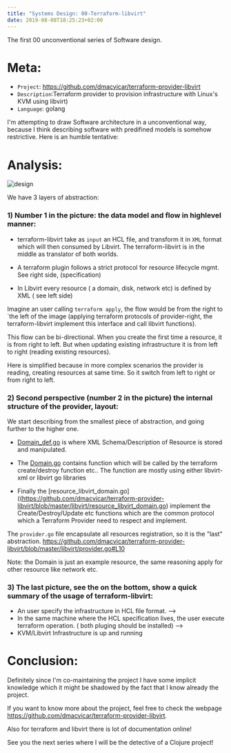 ```yaml
---
title: "Systems Design: 00-Terraform-libvirt"
date: 2019-08-08T18:25:23+02:00
---
```


The first 00 unconventional series of Software design.

# Meta:

- `Project`: https://github.com/dmacvicar/terraform-provider-libvirt
- `Description`:Terraform provider to provision infrastructure with Linux's KVM using libvirt)
- `Language`: golang

I'm attempting to draw Software architecture in a unconventional way, because I think describing software with predifined models is somehow restrictive.
Here is an humble tentative:

# Analysis:

![design](/terraform-libvirt.jpeg)

We have 3 layers of abstraction: 

### 1)  Number 1 in the picture:  the data model and flow in highlevel manner:

  * terraform-libvirt take as `input` an HCL file, and transform it in `XML` format which will then consumed by Libvirt. The terraform-libvirt is in the middle as translator of both worlds.

  * A terraform plugin follows a strict protocol for resource lifecycle mgmt.  See right side, (specification)

  * In Libvirt every resource ( a domain, disk, network etc) is defined by XML ( see left side)

  Imagine an user calling `terraform apply`, the flow would be from the right to `the left of the image 
   (applying terraform protocols of provider-right, the terraform-libvirt  implement this interface and call libvirt functions).

 This flow can be bi-directional. When you create the first time a resource, it is from right to left. But when updating existing infrastructure it is from left to right (reading existing resources).

 Here is simplified because in more complex scenarios the provider is reading, creating resources at same time. So it switch from left to right or from right to left.


### 2) Second perspective (number 2 in the picture) the internal structure of the provider, layout:

  We start describing from the smallest piece of abstraction, and going further to the higher one.

  *  [Domain_def.go](https://github.com/dmacvicar/terraform-provider-libvirt/blob/master/libvirt/domain_def.go) is  where  XML Schema/Description of Resource is stored and manipulated.
     
  * The [Domain.go](https://github.com/dmacvicar/terraform-provider-libvirt/blob/master/libvirt/domain.go) contains function which will be called by the terraform create/destroy function etc.. The function are mostly using either libvirt-xml or libvirt go libraries 

  * Finally the [resource_libvirt_domain.go]((https://github.com/dmacvicar/terraform-provider-libvirt/blob/master/libvirt/resource_libvirt_domain.go) implement the Create/Destroy/Update etc functions which are the common protocol which a Terraform Provider need to respect and implement.

  The `provider.go` file encapsulate all resources registration, so it is the "last" abstraction. https://github.com/dmacvicar/terraform-provider-libvirt/blob/master/libvirt/provider.go#L10 

  Note: the Domain is just an example resource, the same reasoning apply for other resource like network etc.


### 3) The last picture, see the on the bottom, show a quick summary of the usage of terraform-libvirt:

  * An user specify the infrastructure in HCL file format. 
  --> 
  * In the same machine where the HCL specification lives, the user execute terraform operation. ( both pluging should be installed)
  -->
  * KVM/Libvirt Infrastructure is up and running

# Conclusion:

Definitely since I'm co-maintaining the project I have some implicit knowledge which it might be shadowed by the fact that I know already the project.

If you want to know more about the project, feel free to check the webpage https://github.com/dmacvicar/terraform-provider-libvirt.

Also for terraform and libvirt  there is lot of documentation online! 

See you the next series where I will be the detective of a Clojure project!
